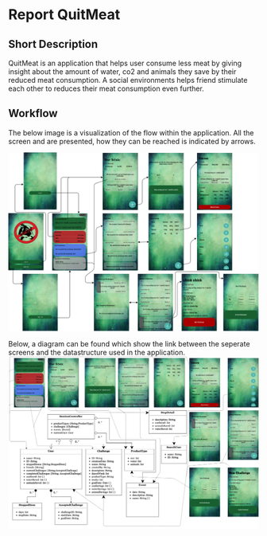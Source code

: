 # Report QuitMeat

## Short Description
QuitMeat is an application that helps user consume less meat by giving insight about the amount of water, co2 and animals they save by their reduced meat consumption. A social environments helps friend stimulate each other to reduces their meat consumption even further.

## Workflow
The below image is a visualization of the flow within the application. All the screen and are presented, how they can be reached is indicated by arrows.  
  
<img src="/doc/WorkFlow.png"/>

Below, a diagram can be found which show the link between the seperate screens and the datastructure used in the application.
<img src="/doc/DataStructureDiagram.png"/>
